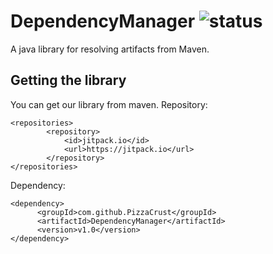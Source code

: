 # DependencyManager ![status](https://jitpack.io/PizzaCrust/DependencyManager/v1.0)
A java library for resolving artifacts from Maven.

## Getting the library
You can get our library from maven.
Repository:
```
<repositories>
		<repository>
		    <id>jitpack.io</id>
		    <url>https://jitpack.io</url>
		</repository>
</repositories>
```
Dependency:
```
<dependency>
	  <groupId>com.github.PizzaCrust</groupId>
	  <artifactId>DependencyManager</artifactId>
	  <version>v1.0</version>
</dependency>
```
